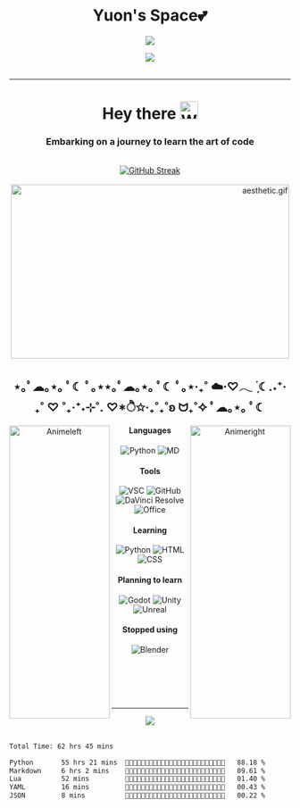 <div id="header" align="center">
  <h1>Yuon's Space💕
</h1>
  <p>
    <a href="https://count.getloli.com/"><img src="https://count.getloli.com/get/@:Yu-0n"></a>
  </p>
  <a href="https://discord.com/users/420545068475351062"><img src="https://lanyard-profile-readme.vercel.app/api/420545068475351062?bg=343F5B&idleMessage=Dancing%20-%20In%20-%20Space&borderRadius=25px&showDisplayName=true&hideTimestamp=true&animated=True" /></a><br /><br />
</div>

---
<dif id="Info" align="center">
  <h1 align="center">Hey there <img src="https://github.com/Yu-0n/Yu-0n/blob/master/image/wave.gif" alt="Wave.gif" width="32" height="32" /></h1>
  <h3 align="center">Embarking on a journey to learn the art of code</h3>
  <br>
</dif>

<div align="center">
  <span>
    <a href="https://git.io/streak-stats"><img src="https://streak-stats.demolab.com?user=Yu-0n&theme=shades-of-purple&border_radius=5&exclude_days=Sun&hide_total_contributions=true" alt="GitHub Streak" /></a>
  </span><br /><br />
  <span align="right">
    <img src="https://github.com/Yu-0n/Yu-0n/blob/master/image/aesthetic1.gif" alt="aesthetic.gif" width="498" height="312" />
  </span>
  
</div>
<h2 align="center">
⋆｡ﾟ☁︎｡⋆｡ ﾟ☾ ﾟ｡⋆⋆｡ﾟ☁︎｡⋆｡ ﾟ☾ ﾟ｡⋆‧₊˚ ☁️⋅♡𓂃 ࣪ ִֶָ☾.˖⁺‧₊˚ ♡ ˚₊‧⁺˖⊹˚. ♡*ੈ✩‧₊˚₊˚ʚ ᗢ₊˚✧ ﾟ☁︎｡⋆｡ ﾟ☾
</h2>

<div align="center">
  <img align="left" src="https://github.com/Yu-0n/Yu-0n/blob/master/image/leftanime.png" alt="Animeleft" width="180" height="525" />
  <img align="right" src="https://github.com/Yu-0n/Yu-0n/blob/master/image/rightanime.png" alt="Animeright" width="180" height="525" />
  
  #### Languages
  ![Python](https://img.shields.io/badge/-Python-000?style=for-the-badge&logo=python)
  ![MD](https://img.shields.io/badge/-Markdown-000?style=for-the-badge&logo=markdown)
  
  #### Tools
  ![VSC](https://img.shields.io/badge/-Visual%20Studio%20Code-000?style=for-the-badge&logo=visualstudiocode)
  ![GitHub](https://img.shields.io/badge/-GitHub-000?style=for-the-badge&logo=github)
  ![DaVinci Resolve](https://img.shields.io/badge/-DaVinci-000?style=for-the-badge&logo=davinciresolve)
  ![Office](https://img.shields.io/badge/-Office-000?style=for-the-badge&logo=windows11)
  
  #### Learning
  ![Python](https://img.shields.io/badge/-Python-000?style=for-the-badge&logo=python)
  ![HTML](https://img.shields.io/badge/-HTML-000?style=for-the-badge&logo=html5)
  ![CSS](https://img.shields.io/badge/-CSS-000?style=for-the-badge&logo=css3)
  
  #### Planning to learn
  ![Godot](https://img.shields.io/badge/-Godot-000?style=for-the-badge&logo=godotengine)
  ![Unity](https://img.shields.io/badge/-Unity-000?style=for-the-badge&logo=Unity)
  ![Unreal](https://img.shields.io/badge/-Unreal-000?style=for-the-badge&logo=UnrealEngine)
  
  #### Stopped using
  ![Blender](https://img.shields.io/badge/-Blender-000?style=for-the-badge&logo=blender)

</div><br /><br /><br /><br />

---


<div align="center">
  <img src="https://cdn.discordapp.com/emojis/630492780149473320.webp?size=96&quality=lossless"><br /><br />
</div>
<!--START_SECTION:waka-->

```txt
Total Time: 62 hrs 45 mins

Python       55 hrs 21 mins  💚💚💚💚💚💚💚💚💚💚💚💚💚💚💚💚💚💚💚💚💚💚🤍🤍🤍   88.18 %
Markdown     6 hrs 2 mins    💚💚💛🤍🤍🤍🤍🤍🤍🤍🤍🤍🤍🤍🤍🤍🤍🤍🤍🤍🤍🤍🤍🤍🤍   09.61 %
Lua          52 mins         💛🤍🤍🤍🤍🤍🤍🤍🤍🤍🤍🤍🤍🤍🤍🤍🤍🤍🤍🤍🤍🤍🤍🤍🤍   01.40 %
YAML         16 mins         🤍🤍🤍🤍🤍🤍🤍🤍🤍🤍🤍🤍🤍🤍🤍🤍🤍🤍🤍🤍🤍🤍🤍🤍🤍   00.43 %
JSON         8 mins          🤍🤍🤍🤍🤍🤍🤍🤍🤍🤍🤍🤍🤍🤍🤍🤍🤍🤍🤍🤍🤍🤍🤍🤍🤍   00.22 %
```

<!--END_SECTION:waka-->


<!--![Python](https://img.shields.io/badge/-Python-000?style=for-the-badge&logo=python)-->
